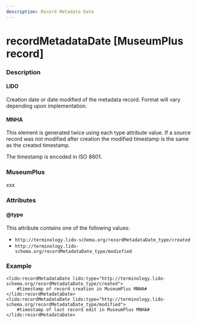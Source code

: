 ```yaml
---
description: Record Metadata Date
---
```


# recordMetadataDate \[MuseumPlus record\]

### Description

#### LIDO

Creation date or date modified of the metadata record. Format will vary depending upon implementation.

#### MNHA

This element is generated twice using each type attribute value. If a source record was not modified after creation the modified timestamp is the same as the created timestamp.

The timestamp is encoded in ISO 8601.

### MuseumPlus

xxx

### Attributes

#### @type

This attribute contains one of the following values:

* `http://terminology.lido-schema.org/recordMetadataDate_type/created`
* `http://terminology.lido-schema.org/recordMetadataDate_type/modiefied`

### Example

```markup
<lido:recordMetadataDate lido:type="http://terminology.lido-schema.org/recordMetadataDate_type/created">
    #timestamp of record creation in MuseumPlus MNHA#
</lido:recordMetadataDate>
<lido:recordMetadataDate lido:type="http://terminology.lido-schema.org/recordMetadataDate_type/modified">
    #timestamp of last record edit in MuseumPlus MNHA#
</lido:recordMetadataDate>
```

